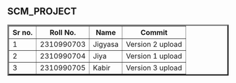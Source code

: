 <!DOCTYPE html>
<html lang="en">
<head>
    <meta charset="UTF-8">
    <meta name="viewport" content="width=device-width, initial-scale=1.0">
    <title>Simple Table</title>
</head>
<body>

<h2>SCM_PROJECT</h2>

<table border="3">
    <tr>
        <th>Sr no.</th>
        <th>Roll No.</th>
        <th>Name</th>
        <th>Commit</th>
    </tr>
    <tr>
        <td>1</td>
        <td>2310990703</td>
        <td>Jigyasa</td>
        <td>Version 2 upload</td>
    </tr>
    <tr>
        <td>2</td>
        <td>2310990704</td>
        <td>Jiya</td>
        <td>Version 1 upload</td>
    </tr>
    <tr>
        <td>3</td>
        <td>2310990705</td>
        <td>Kabir</td>
        <td>Version 3 upload</td>
    </tr>
</table>

</body>
</html>
